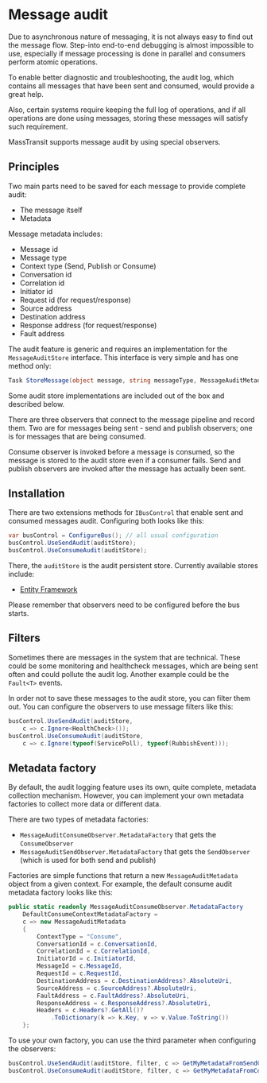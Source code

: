 # Message audit

Due to asynchronous nature of messaging, it is not always easy to find out the message flow.
Step-into end-to-end debugging is almost impossible to use, especially if message processing
is done in parallel and consumers perform atomic operations.

To enable better diagnostic and troubleshooting, the audit log, which contains all messages
that have been sent and consumed, would provide a great help.

Also, certain systems require keeping the full log of operations, and if all operations are
done using messages, storing these messages will satisfy such requirement.

MassTransit supports message audit by using special observers.

## Principles

Two main parts need to be saved for each message to provide complete audit:
* The message itself
* Metadata

Message metadata includes:
* Message id
* Message type
* Context type (Send, Publish or Consume)
* Conversation id
* Correlation id
* Initiator id
* Request id (for request/response)
* Source address
* Destination address
* Response address (for request/response)
* Fault address

The audit feature is generic and requires an implementation for the `MessageAuditStore` interface.
This interface is very simple and has one method only:
```csharp
Task StoreMessage(object message, string messageType, MessageAuditMetadata metadata);
```

Some audit store implementations are included out of the box and described below.

There are three observers that connect to the message pipeline and record them.
Two are for messages being sent - send and publish observers; one is for messages that
are being consumed.

Consume observer is invoked before a message is consumed, so the message is stored to the audit
store even if a consumer fails. Send and publish observers are invoked after the message
has actually been sent.

## Installation

There are two extensions methods for `IBusControl` that enable sent and consumed messages audit.
Configuring both looks like this:

```csharp
var busControl = ConfigureBus(); // all usual configuration
busControl.UseSendAudit(auditStore);
busControl.UseConsumeAudit(auditStore);
```

There, the `auditStore` is the audit persistent store. Currently available stores include:
* [Entity Framework](ef.md)

Please remember that observers need to be configured before the bus starts.

## Filters

Sometimes there are messages in the system that are technical. These could be some monitoring and
healthcheck messages, which are being sent often and could pollute the audit log. Another example
could be the `Fault<T>` events.

In order not to save these messages to the audit store, you can filter them out. You can configure
the observers to use message filters like this:

```csharp
busControl.UseSendAudit(auditStore, 
    c => c.Ignore<HealthCheck>());
busControl.UseConsumeAudit(auditStore, 
    c => c.Ignore(typeof(ServicePoll), typeof(RubbishEvent)));
```

## Metadata factory

By default, the audit logging feature uses its own, quite complete, metadata collection mechanism.
However, you can implement your own metadata factories to collect more data or different data.

There are two types of metadata factories:
* `MessageAuditConsumeObserver.MetadataFactory` that gets the `ConsumeObserver`
* `MessageAuditSendObserver.MetadataFactory` that gets the `SendObserver` (which is used for both send and publish)

Factories are simple functions that return a new `MessageAuditMetadata` object from a given context.
For example, the default consume audit metadata factory looks like this:

```csharp
public static readonly MessageAuditConsumeObserver.MetadataFactory 
    DefaultConsumeContextMetadataFactory =
    c => new MessageAuditMetadata
    {
        ContextType = "Consume",
        ConversationId = c.ConversationId,
        CorrelationId = c.CorrelationId,
        InitiatorId = c.InitiatorId,
        MessageId = c.MessageId,
        RequestId = c.RequestId,
        DestinationAddress = c.DestinationAddress?.AbsoluteUri,
        SourceAddress = c.SourceAddress?.AbsoluteUri,
        FaultAddress = c.FaultAddress?.AbsoluteUri,
        ResponseAddress = c.ResponseAddress?.AbsoluteUri,
        Headers = c.Headers?.GetAll()?
            .ToDictionary(k => k.Key, v => v.Value.ToString())
    };
```

To use your own factory, you can use the third parameter when configuring the observers:

```csharp
busControl.UseSendAudit(auditStore, filter, c => GetMyMetadataFromSendContext(c));
busControl.UseConsumeAudit(auditStore, filter, c => GetMyMetadataFromConsumeContext(c));
```
